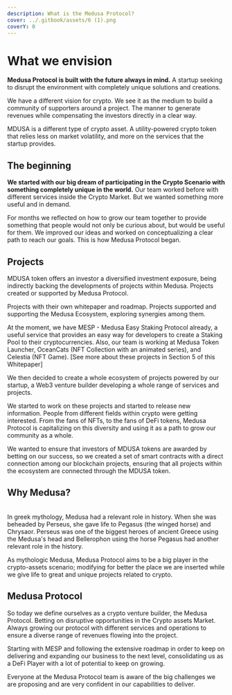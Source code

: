```yaml
---
description: What is the Medusa Protocol?
cover: ../.gitbook/assets/6 (1).png
coverY: 0
---
```


# What we envision

**Medusa Protocol is built with the future always in mind.** A startup seeking to disrupt the environment with completely unique solutions and creations.&#x20;

We have a different vision for crypto. We see it as the medium to build a community of supporters around a project. The manner to generate revenues while compensating the investors directly in a clear way.&#x20;

MDUSA is a different type of crypto asset. A utility-powered crypto token that relies less on market volatility, and more on the services that the startup provides.&#x20;

## The beginning

**We started with our big dream of participating in the Crypto Scenario with something completely unique in the world.** Our team worked before with different services inside the Crypto Market. But we wanted something more useful and in demand.

For months we reflected on how to grow our team together to provide something that people would not only be curious about, but would be useful for them. We improved our ideas and worked on conceptualizing a clear path to reach our goals. This is how Medusa Protocol began.

## Projects

MDUSA token offers an investor a diversified investment exposure, being indirectly backing the developments of projects within Medusa. Projects created or supported by Medusa Protocol.

Projects with their own whitepaper and roadmap. Projects supported and supporting the Medusa Ecosystem, exploring synergies among them.

At the moment, we have MESP - Medusa Easy Staking Protocol already, a useful service that provides an easy way for developers to create a Staking Pool to their cryptocurrencies. Also, our team is working at Medusa Token Launcher, OceanCats (NFT Collection with an animated series), and Celestia (NFT Game). \[See more about these projects in Section 5 of this Whitepaper]

We then decided to create a whole ecosystem of projects powered by our startup, a Web3 venture builder developing a whole range of services and projects.

We started to work on these projects and started to release new information. People from different fields within crypto were getting interested. From the fans of NFTs, to the fans of DeFi tokens, Medusa Protocol is capitalizing on this diversity and using it as a path to grow our community as a whole.

We wanted to ensure that investors of MDUSA tokens are awarded by betting on our success, so we created a set of smart contracts with a direct connection among our blockchain projects, ensuring that all projects within the ecosystem are connected through the MDUSA token.

## Why Medusa?

\
In greek mythology, Medusa had a relevant role in history. When she was beheaded by Perseus, she gave life to Pegasus (the winged horse) and Chrysaor. Perseus was one of the biggest heroes of ancient Greece using the Medusa's head and Bellerophon using the horse Pegasus had another relevant role in the history.

As mythologic Medusa, Medusa Protocol aims to be a big player in the crypto-assets scenario; modifying for better the place we are inserted while we give life to great and unique projects related to crypto.&#x20;

## Medusa Protocol

So today we define ourselves as a crypto venture builder, the Medusa Protocol. Betting on disruptive opportunities in the Crypto assets Market. Always growing our protocol with different services and operations to ensure a diverse range of revenues flowing into the project.

Starting with MESP and following the extensive roadmap in order to keep on delivering and expanding our business to the next level, consolidating us as a DeFi Player with a lot of potential to keep on growing.

Everyone at the Medusa Protocol team is aware of the big challenges we are proposing and are very confident in our capabilities to deliver.
